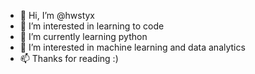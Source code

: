 - 👋 Hi, I’m @hwstyx
- 👀 I’m interested in learning to code
- 🌱 I’m currently learning python 
- 💞️ I’m interested in machine learning and data analytics 
- 📫 Thanks for reading :)

<!---
hwstyx/hwstyx is a ✨ special ✨ repository because its `README.md` (this file) appears on your GitHub profile.
You can click the Preview link to take a look at your changes.
--->
